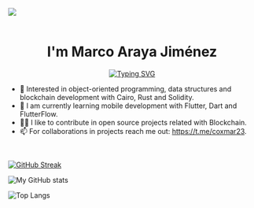 <img src="https://user-images.githubusercontent.com/73097560/115834477-dbab4500-a447-11eb-908a-139a6edaec5c.gif"><br><br>

<h1 align="center"><b>I'm Marco Araya Jiménez </b></h1>
<!--  -->
<p align="center">
  <a href="https://git.io/typing-svg"><img src="https://readme-typing-svg.demolab.com?font=Fira+Code&pause=1000&color=FF4500&center=true&vCenter=true&width=435&lines=Software+Developer;Tech+Geek;Programmer;Do+not+stop+of+learning" alt="Typing SVG" /></a>
</p>

- 👀 Interested in object-oriented programming, data structures and blockchain development with Cairo, Rust and Solidity.
- 🌱 I am currently learning mobile development with Flutter, Dart and FlutterFlow.
- 🥷🏼 I like to contribute in open source projects related with Blockchain.
- 📫 For collaborations in projects reach me out: https://t.me/coxmar23.

<br>

[![GitHub Streak](https://streak-stats.demolab.com/?user=coxmars)](https://git.io/streak-stats)

![My GitHub stats](https://github-readme-stats.vercel.app/api?username=coxmars&show_icons=true)

![Top Langs](https://github-readme-stats.vercel.app/api/top-langs/?username=coxmars&layout=compact)

